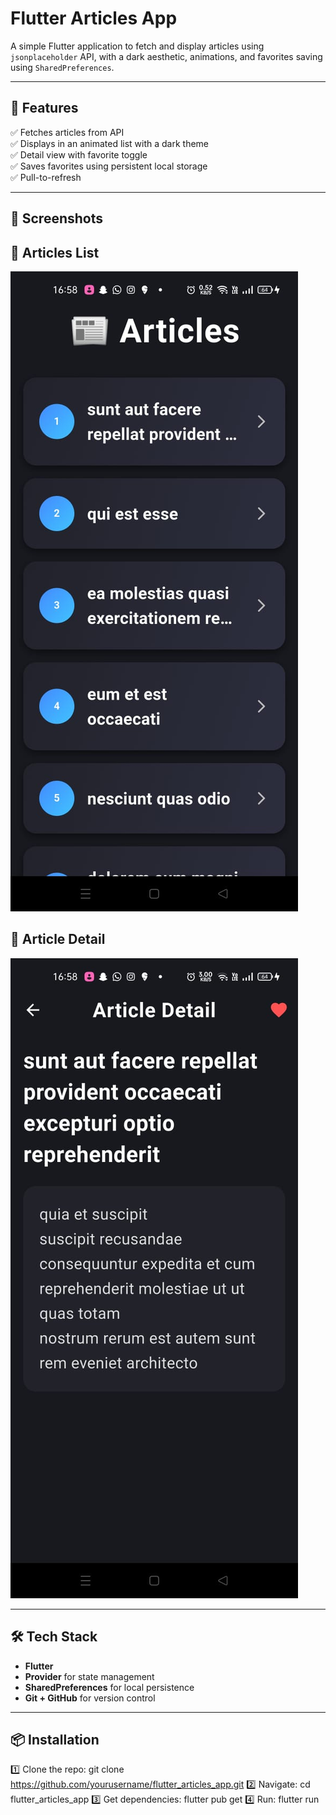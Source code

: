 # Flutter Articles App

A simple Flutter application to fetch and display articles using `jsonplaceholder` API, with a dark aesthetic, animations, and favorites saving using `SharedPreferences`.

---

## 📱 Features

✅ Fetches articles from API  
✅ Displays in an animated list with a dark theme  
✅ Detail view with favorite toggle  
✅ Saves favorites using persistent local storage  
✅ Pull-to-refresh

---

## 🚀 Screenshots

## 📰 Articles List

![Articles List](https://github.com/ish7161/flutter_articles_app/blob/main/article_list.jpeg?raw=true)

## 📄 Article Detail

![Article Detail](https://github.com/ish7161/flutter_articles_app/blob/main/article_detail.jpeg?raw=true)

---

## 🛠️ Tech Stack

- **Flutter**
- **Provider** for state management
- **SharedPreferences** for local persistence
- **Git + GitHub** for version control

---

## 📦 Installation

1️⃣ Clone the repo:
git clone https://github.com/yourusername/flutter_articles_app.git
2️⃣ Navigate:
cd flutter_articles_app
3️⃣ Get dependencies:
flutter pub get
4️⃣ Run:
flutter run
